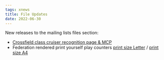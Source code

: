 ```yaml
---
tags: xnews
title: File Updates
date: 2022-06-30
---
```

New releases to the mailing lists files section:
- [Crossfield class cruiser recognition page & MCP](https://ufc465537.neocities.org/files/STCS/ST%20Pre-TOS%20Crossfield%20Class%20VII-IX%20Cruiser.pdf) 
- Federation rendered print yourself play counters [print size Letter](https://thefasastartrekuniversee-group.groups.io/g/MorenaShipyards/files/STCS%20Game/Starship%20Counters/Fed%20Letter.pdf) / [print size A4](https://thefasastartrekuniversee-group.groups.io/g/MorenaShipyards/files/STCS%20Game/Starship%20Counters/Fed%20A4.pdf)